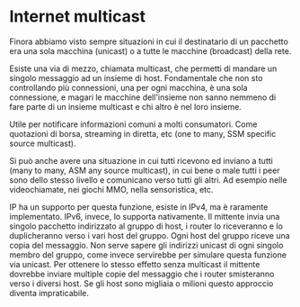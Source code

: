 # Internet multicast

Finora abbiamo visto sempre situazioni in cui il destinatario di un pacchetto era una sola macchina (unicast) o a tutte le macchine (broadcast) della rete.

Esiste una via di mezzo, chiamata multicast, che permetti di mandare un singolo messaggio ad un insieme di host.
Fondamentale che non sto controllando più connessioni, una per ogni macchina, è una sola connessione, e magari le macchine dell'insieme non sanno nemmeno di fare parte di un insieme multicast e chi altro è nel loro insieme.

Utile per notificare informazioni comuni a molti consumatori. Come quotazioni di borsa, streaming in diretta, etc (one to many, SSM specific source multicast).

Si può anche avere una situazione in cui tutti ricevono ed inviano a tutti (many to many, ASM any source multicast), in cui bene o male tutti i peer sono dello stesso livello e comunicano verso tutti gli altri.
Ad esempio nelle videochiamate, nei giochi MMO, nella sensoristica, etc.

IP ha un supporto per questa funzione, esiste in IPv4, ma è raramente implementato. IPv6, invece, lo supporta nativamente.
Il mittente invia una singolo pacchetto indirizzato al gruppo di host, i router lo riceveranno e lo duplicheranno verso i vari host del gruppo.
Ogni host del gruppo riceve una copia del messaggio.
Non serve sapere gli indirizzi unicast di ogni singolo membro del gruppo, come invece servirebbe per simulare questa funzione via unicast.
Per ottenere lo stesso effetto senza multicast il mittente dovrebbe inviare multiple copie del messaggio che i router smisteranno verso i diversi host. Se gli host sono migliaia o milioni questo approccio diventa impraticabile.